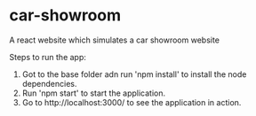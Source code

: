 # car-showroom
A react website which simulates a car showroom website

Steps to run the app: <br />
1. Got to the base folder adn run 'npm install' to install the node dependencies. <br />
2. Run 'npm start' to start the application.
3. Go to http://localhost:3000/ to see the application in action.


